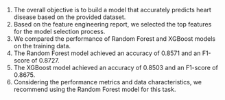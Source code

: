 1. The overall objective is to build a model that accurately predicts heart disease based on the provided dataset.
2. Based on the feature engineering report, we selected the top features for the model selection process.
3. We compared the performance of Random Forest and XGBoost models on the training data.
4. The Random Forest model achieved an accuracy of 0.8571 and an F1-score of 0.8727.
5. The XGBoost model achieved an accuracy of 0.8503 and an F1-score of 0.8675.
6. Considering the performance metrics and data characteristics, we recommend using the Random Forest model for this task.
